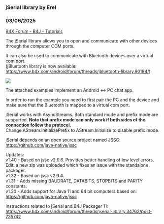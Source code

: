### jSerial library by Erel
### 03/06/2025
[B4X Forum - B4J - Tutorials](https://www.b4x.com/android/forum/threads/34762/)

The jSerial library allows you to open and communicate with other devices through the computer COM ports.  
  
It can also be used to communicate with Bluetooth devices over a virtual com port.  
(jBluetooth library is now available: <https://www.b4x.com/android/forum/threads/jbluetooth-library.60184/>)  
  
![](http://www.b4x.com/basic4android/images/SS-2013-11-21_15.46.10.png)  
  
The attached examples implement an Android <-> PC chat app.  
  
In order to run the example you need to first pair the PC and the device and make sure that the Bluetooth is mapped to a virtual com port.  
  
jSerial works with AsyncStreams. Both standard mode and prefix mode are supported. **Note that prefix mode can only work if both sides of the connection follow the protocol.**  
Change AStream.InitializePrefix to AStream.Initialize to disable prefix mode.  
  
jSerial depends on an open source project named JSSC: <https://github.com/java-native/jssc>  
  
Updates:  
v1.40 - Based on jssc v2.9.6. Provides better handling of low level errors. Edit: a new zip was uploaded which fixes an issue with the standalone packager.  
v1.32 - Based on jssc v2.9.4.  
v1.31 - Adds missing BAUDRATE, DATABITS, STOPBITS and PARITY constants.  
v1.30 - Adds support for Java 11 and 64 bit computers based on: <https://github.com/java-native/jssc>  
  
Instructions related to jSerial and B4J Packager 11: <https://www.b4x.com/android/forum/threads/jserial-library.34762/post-735742>